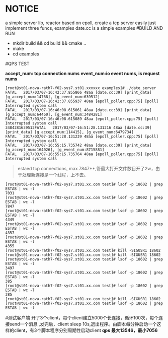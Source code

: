 # NOTICE
a simple server lib, reactor based on epoll, create a tcp server easily just implement three funcs,
examples date.cc is a simple examples
#BUILD AND RUN
* mkdir build && cd build && cmake ..
* make
* cd examples

#QPS TEST

**accept_num: tcp connection nums**
**event_num:io event nums, is request nums**
```
[root@st01-nova-rath7-f02-sys7.st01.xxxxxx examples]# ./date_server
FATAL   2017/03/07-16:42:37.855866 48aa [date.cc:39] [print_data] [g_accept_num:14768], [g_event_num:639512]
FATAL   2017/03/07-16:42:37.855937 48aa [epoll_poller.cpp:75] [poll] Interrupted system call
FATAL   2017/03/07-16:46:08.615061 48aa [date.cc:39] [print_data] [g_accept_num:64460], [g_event_num:3484281]
FATAL   2017/03/07-16:46:08.615089 48aa [epoll_poller.cpp:75] [poll] Interrupted system call
3484281639512FATAL   2017/03/07-16:51:28.131216 48aa [date.cc:39] [print_data] [g_accept_num:114415], [g_event_num:6479734]
FATAL   2017/03/07-16:51:28.131239 48aa [epoll_poller.cpp:75] [poll] Interrupted system call
FATAL   2017/03/07-16:55:15.735742 48aa [date.cc:39] [print_data] [g_accept_num:164026], [g_event_num:8715881]
FATAL   2017/03/07-16:55:15.735764 48aa [epoll_poller.cpp:75] [poll] Interrupted system call
```


>estaed tcp connections, max 7847**,管最大打开文件数目开了2w，由于处理新连接是一个线程，上不去。
```
[root@st01-nova-rath7-f02-sys7.st01.xx.com test]# lsof -p 18602 | grep ESTAB | wc -l
7031
[root@st01-nova-rath7-f02-sys7.st01.xx.com test]# lsof -p 18602 | grep ESTAB | wc -l
7847
[root@st01-nova-rath7-f02-sys7.st01.xx.com test]# lsof -p 18602 | grep ESTAB | wc -l
4349
[root@st01-nova-rath7-f02-sys7.st01.xx.com test]# lsof -p 18602 | grep ESTAB | wc -l
4357
[root@st01-nova-rath7-f02-sys7.st01.xx.com test]# lsof -p 18602 | grep ESTAB | wc -l
4355
[root@st01-nova-rath7-f02-sys7.st01.xx.com test]# kill -SIGUSR1 18602
[root@st01-nova-rath7-f02-sys7.st01.xx.com test]# kill -SIGUSR1 18602
[root@st01-nova-rath7-f02-sys7.st01.xx.com test]# lsof -p 18602 | grep ESTAB | wc -l
3497
[root@st01-nova-rath7-f02-sys7.st01.xx.com test]# lsof -p 18602 | grep ESTAB | wc -l
385
[root@st01-nova-rath7-f02-sys7.st01.xx.com test]# lsof -p 18602 | grep ESTAB | wc -l
385
[root@st01-nova-rath7-f02-sys7.st01.xx.com test]# kill -SIGUSR1 18602
[root@st01-nova-rath7-f02-sys7.st01.xx.com test]# lsof -p 18602 | grep ESTAB | wc -l

```


#测试客户端
开了3个client，每个client建立5000个长连接，循环100次，每个连接send一个消息 ,发完后，client sleep 10s,退出程序。由脚本每分钟启动一个这样的client，有3个脚本程序分别周期性启动client
**qps 最大13546，最小7056**
